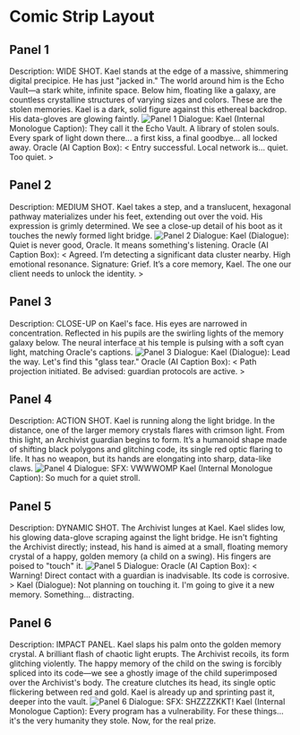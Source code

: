 # Comic Strip Layout

## Panel 1
Description: WIDE SHOT. Kael stands at the edge of a massive, shimmering digital precipice. He has just "jacked in." The world around him is the Echo Vault—a stark white, infinite space. Below him, floating like a galaxy, are countless crystalline structures of varying sizes and colors. These are the stolen memories. Kael is a dark, solid figure against this ethereal backdrop. His data-gloves are glowing faintly.
![Panel 1](/comic_panels/server_generated_gemini-image-tutorial_1758566316842.png)
Dialogue: Kael (Internal Monologue Caption): They call it the Echo Vault. A library of stolen souls. Every spark of light down there... a first kiss, a final goodbye... all locked away.
Oracle (AI Caption Box): < Entry successful. Local network is... quiet. Too quiet. >

## Panel 2
Description: MEDIUM SHOT. Kael takes a step, and a translucent, hexagonal pathway materializes under his feet, extending out over the void. His expression is grimly determined. We see a close-up detail of his boot as it touches the newly formed light bridge.
![Panel 2](/comic_panels/server_generated_gemini-image-tutorial_1758566309711.png)
Dialogue: Kael (Dialogue): Quiet is never good, Oracle. It means something's listening.
Oracle (AI Caption Box): < Agreed. I’m detecting a significant data cluster nearby. High emotional resonance. Signature: Grief. It’s a core memory, Kael. The one our client needs to unlock the identity. >

## Panel 3
Description: CLOSE-UP on Kael's face. His eyes are narrowed in concentration. Reflected in his pupils are the swirling lights of the memory galaxy below. The neural interface at his temple is pulsing with a soft cyan light, matching Oracle's captions.
![Panel 3](/comic_panels/server_generated_gemini-image-tutorial_1758566298943.png)
Dialogue: Kael (Dialogue): Lead the way. Let's find this "glass tear."
Oracle (AI Caption Box): < Path projection initiated. Be advised: guardian protocols are active. >

## Panel 4
Description: ACTION SHOT. Kael is running along the light bridge. In the distance, one of the larger memory crystals flares with crimson light. From this light, an Archivist guardian begins to form. It’s a humanoid shape made of shifting black polygons and glitching code, its single red optic flaring to life. It has no weapon, but its hands are elongating into sharp, data-like claws.
![Panel 4](/comic_panels/server_generated_gemini-image-tutorial_1758566291086.png)
Dialogue: SFX: VWWWOMP
Kael (Internal Monologue Caption): So much for a quiet stroll.

## Panel 5
Description: DYNAMIC SHOT. The Archivist lunges at Kael. Kael slides low, his glowing data-glove scraping against the light bridge. He isn't fighting the Archivist directly; instead, his hand is aimed at a small, floating memory crystal of a happy, golden memory (a child on a swing). His fingers are poised to "touch" it.
![Panel 5](/comic_panels/server_generated_gemini-image-tutorial_1758566282045.png)
Dialogue: Oracle (AI Caption Box): < Warning! Direct contact with a guardian is inadvisable. Its code is corrosive. >
Kael (Dialogue): Not planning on touching it. I'm going to give it a new memory. Something... distracting.

## Panel 6
Description: IMPACT PANEL. Kael slaps his palm onto the golden memory crystal. A brilliant flash of chaotic light erupts. The Archivist recoils, its form glitching violently. The happy memory of the child on the swing is forcibly spliced into its code—we see a ghostly image of the child superimposed over the Archivist's body. The creature clutches its head, its single optic flickering between red and gold. Kael is already up and sprinting past it, deeper into the vault.
![Panel 6](/comic_panels/server_generated_gemini-image-tutorial_1758566275081.png)
Dialogue: SFX: SHZZZZKKT!
Kael (Internal Monologue Caption): Every program has a vulnerability. For these things... it's the very humanity they stole. Now, for the real prize.